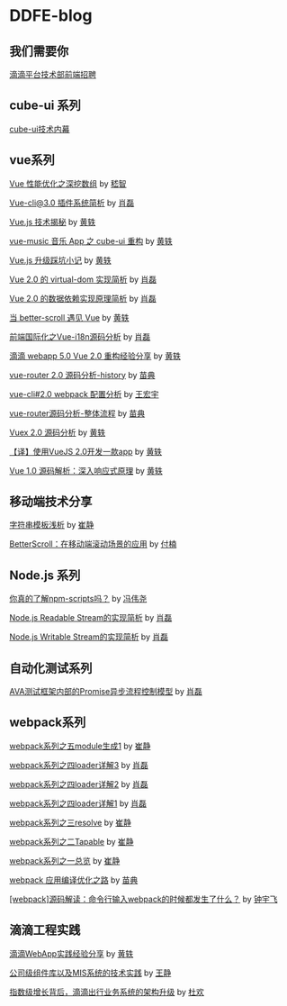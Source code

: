 # DDFE-blog

## 我们需要你

[滴滴平台技术部前端招聘](https://github.com/DDFE/DDFE-blog/blob/master/JD.md)

## cube-ui 系列

[cube-ui技术内幕](https://github.com/DDFE/DDFE-blog/issues/31)

## vue系列

[Vue 性能优化之深挖数组](https://github.com/DDFE/DDFE-blog/issues/35) by [嵇智](https://github.com/theniceangel)

[Vue-cli@3.0 插件系统简析](https://github.com/DDFE/DDFE-blog/issues/33) by [肖磊](https://github.com/CommanderXL)

[Vue.js 技术揭秘](https://github.com/ustbhuangyi/vue-analysis)  by [黄轶](https://github.com/ustbhuangyi)

[vue-music 音乐 App 之 cube-ui 重构](https://github.com/DDFE/DDFE-blog/issues/26) by [黄轶](https://github.com/ustbhuangyi)

[Vue.js 升级踩坑小记](https://github.com/DDFE/DDFE-blog/issues/24) by [黄轶](https://github.com/ustbhuangyi)

[Vue 2.0 的 virtual-dom 实现简析](https://github.com/DDFE/DDFE-blog/issues/18) by [肖磊](https://github.com/CommanderXL)

[Vue 2.0 的数据依赖实现原理简析](https://github.com/DDFE/DDFE-blog/issues/17) by [肖磊](https://github.com/CommanderXL)

[当 better-scroll 遇见 Vue](https://github.com/DDFE/DDFE-blog/issues/15) by [黄轶](https://github.com/ustbhuangyi)

[前端国际化之Vue-i18n源码分析](https://github.com/DDFE/vue-blog/issues/14) by [肖磊](https://github.com/CommanderXL)

[滴滴 webapp 5.0 Vue 2.0 重构经验分享](https://github.com/DDFE/vue-blog/issues/13) by [黄轶](https://github.com/ustbhuangyi)

[vue-router 2.0 源码分析-history](https://github.com/DDFE/DDFE-blog/issues/11) by [苗典](https://github.com/dolymood)

[vue-cli#2.0 webpack 配置分析](https://github.com/DDFE/DDFE-blog/issues/10) by [王宏宇](https://github.com/neurotoxinvx)

[vue-router源码分析-整体流程](https://github.com/DDFE/DDFE-blog/issues/9) by [苗典](https://github.com/dolymood)

[Vuex 2.0 源码分析](https://github.com/DDFE/vue-blog/issues/8) by [黄轶](https://github.com/ustbhuangyi)

[【译】使用VueJS 2.0开发一款app](https://github.com/DDFE/vue-blog/issues/1) by [黄轶](https://github.com/ustbhuangyi)

[Vue 1.0 源码解析：深入响应式原理](https://github.com/DDFE/vue-blog/issues/7) by [黄轶](https://github.com/ustbhuangyi)

## 移动端技术分享

[字符串模板浅析](https://github.com/DDFE/DDFE-blog/issues/25) by [崔静](https://github.com/cuijing1031)

[BetterScroll：在移动端滚动场景的应用](https://github.com/DDFE/DDFE-blog/issues/22) by [付楠](https://github.com/AmyFoxFN)

## Node.js 系列

[你真的了解npm-scripts吗？](https://github.com/DDFE/DDFE-blog/issues/43) by [冯伟尧](https://github.com/tank0317)

[Node.js Readable Stream的实现简析](https://github.com/DDFE/DDFE-blog/issues/27) by [肖磊](https://github.com/CommanderXL)
 
[Node.js Writable Stream的实现简析](https://github.com/DDFE/DDFE-blog/issues/28) by [肖磊](https://github.com/CommanderXL)

## 自动化测试系列

[AVA测试框架内部的Promise异步流程控制模型](https://github.com/DDFE/DDFE-blog/issues/29) by [肖磊](https://github.com/CommanderXL)

## webpack系列

[webpack系列之五module生成1](https://github.com/DDFE/DDFE-blog/issues/44) by [崔静](https://github.com/cuijing1031)

[webpack系列之四loader详解3](https://github.com/DDFE/DDFE-blog/issues/41) by [肖磊](https://github.com/CommanderXL)

[webpack系列之四loader详解2](https://github.com/DDFE/DDFE-blog/issues/40) by [肖磊](https://github.com/CommanderXL)

[webpack系列之四loader详解1](https://github.com/DDFE/DDFE-blog/issues/39) by [肖磊](https://github.com/CommanderXL)

[webpack系列之三resolve](https://github.com/DDFE/DDFE-blog/issues/38) by [崔静](https://github.com/cuijing1031)

[webpack系列之二Tapable](https://github.com/DDFE/DDFE-blog/issues/37) by [崔静](https://github.com/cuijing1031)

[webpack系列之一总览](https://github.com/DDFE/DDFE-blog/issues/36) by [崔静](https://github.com/cuijing1031)

[webpack 应用编译优化之路](https://github.com/DDFE/DDFE-blog/issues/23) by [苗典](https://github.com/dolymood)

[[webpack]源码解读：命令行输入webpack的时候都发生了什么？](https://github.com/DDFE/DDFE-blog/issues/12) by [钟宇飞](https://github.com/zyf394)

## 滴滴工程实践

[滴滴WebApp实践经验分享](https://github.com/DDFE/vue-blog/issues/4) by [黄轶](https://github.com/ustbhuangyi)

[公司级组件库以及MIS系统的技术实践](https://github.com/DDFE/DDFE-blog/issues/5) by [王静](https://github.com/wangjingbetty)

[指数级增长背后，滴滴出行业务系统的架构升级](https://github.com/DDFE/DDFE-blog/issues/6) by [杜欢](https://github.com/huandu)

